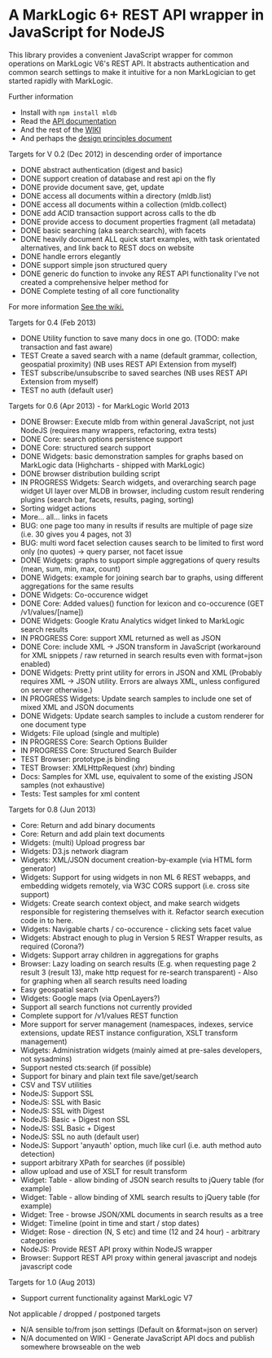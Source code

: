 # A MarkLogic 6+ REST API wrapper in JavaScript for NodeJS

This library provides a convenient JavaScript wrapper for common operations on MarkLogic V6's REST API. It abstracts authentication and common search settings to make it intuitive for a non MarkLogician to get started rapidly with MarkLogic.

Further information
 - Install with `npm install mldb`
 - Read the [API documentation](https://github.com/adamfowleruk/mldb/wiki/Api)
 - And the rest of the [WIKI](https://github.com/adamfowleruk/mldb/wiki)
 - And perhaps the [design principles document](https://github.com/adamfowleruk/mldb/wiki/Design)

Targets for V 0.2 (Dec 2012) in descending order of importance
 - DONE abstract authentication (digest and basic) 
 - DONE support creation of database and rest api on the fly
 - DONE provide document save, get, update
 - DONE access all documents within a directory (mldb.list)
 - DONE access all documents within a collection (mldb.collect)
 - DONE add ACID transaction support across calls to the db
 - DONE provide access to document properties fragment (all metadata)
 - DONE basic searching (aka search:search), with facets
 - DONE heavily document ALL quick start examples, with task orientated alternatives, and link back to REST docs on website
 - DONE handle errors elegantly
 - DONE support simple json structured query
 - DONE generic do function to invoke any REST API functionality I've not created a comprehensive helper method for
 - DONE Complete testing of all core functionality

For more information [See the wiki.](/adamfowleruk/mldb/wiki)

Targets for 0.4 (Feb 2013)
 - DONE Utility function to save many docs in one go. (TODO: make transaction and fast aware)
 - TEST Create a saved search with a name (default grammar, collection, geospatial proximity) (NB uses REST API Extension from myself)
 - TEST subscribe/unsubscribe to saved searches (NB uses REST API Extension from myself)
 - TEST no auth (default user)
 
Targets for 0.6 (Apr 2013) - for MarkLogic World 2013
 - DONE Browser: Execute mldb from within general JavaScript, not just NodeJS (requires many wrappers, refactoring, extra tests)
 - DONE Core: search options persistence support
 - DONE Core: structured search support
 - DONE Widgets: basic demonstration samples for graphs based on MarkLogic data (Highcharts - shipped with MarkLogic)
 - DONE browser distribution building script
 - IN PROGRESS Widgets: Search widgets, and overarching search page widget UI layer over MLDB in browser, including custom result rendering plugins (search bar, facets, results, paging, sorting)
  - Sorting widget actions
  - More... all... links in facets
  - BUG: one page too many in results if results are multiple of page size (i.e. 30 gives you 4 pages, not 3)
  - BUG: multi word facet selection causes search to be limited to first word only (no quotes) -> query parser, not facet issue
 - DONE Widgets: graphs to support simple aggregations of query results (mean, sum, min, max, count)
 - DONE Widgets: example for joining search bar to graphs, using different aggregations for the same results
 - DONE Widgets: Co-occurence widget 
 - DONE Core: Added values() function for lexicon and co-occurence (GET /v1/values/[name])
 - DONE Widgets: Google Kratu Analytics widget linked to MarkLogic search results
 - IN PROGRESS Core: support XML returned as well as JSON
 - DONE Core: include XML -> JSON transform in JavaScript (workaround for XML snippets / raw returned in search results even with format=json enabled)
 - DONE Widgets: Pretty print utility for errors in JSON and XML (Probably requires XML -> JSON utility. Errors are always XML, unless configured on server otherwise.)
 - IN PROGRESS Widgets: Update search samples to include one set of mixed XML and JSON documents
 - DONE Widgets: Update search samples to include a custom renderer for one document type
 - Widgets: File upload (single and multiple)
 - IN PROGRESS Core: Search Options Builder
 - IN PROGRESS Core: Structured Search Builder
 - TEST Browser: prototype.js binding
 - TEST Browser: XMLHttpRequest (xhr) binding
 - Docs: Samples for XML use, equivalent to some of the existing JSON samples (not exhaustive)
 - Tests: Test samples for xml content
 
Targets for 0.8 (Jun 2013)
 - Core: Return and add binary documents
 - Core: Return and add plain text documents
 - Widgets: (multi) Upload progress bar
 - Widgets: D3.js network diagram
 - Widgets: XML/JSON document creation-by-example (via HTML form generator)
 - Widgets: Support for using widgets in non ML 6 REST webapps, and embedding widgets remotely, via W3C CORS support (i.e. cross site support)
 - Widgets: Create search context object, and make search widgets responsible for registering themselves with it. Refactor search execution code in to here.
 - Widgets: Navigable charts / co-occurence - clicking sets facet value
 - Widgets: Abstract enough to plug in Version 5 REST Wrapper results, as required (Corona?)
 - Widgets: Support array children in aggregations for graphs
 - Browser: Lazy loading on search results (E.g. when requesting page 2 result 3 (result 13), make http request for re-search transparent) - Also for graphing when all search results need loading
 - Easy geospatial search
 - Widgets: Google maps (via OpenLayers?)
 - Support all search functions not currently provided
 - Complete support for /v1/values REST function
 - More support for server management (namespaces, indexes, service extensions, update REST instance configuration, XSLT transform management)
 - Widgets: Administration widgets (mainly aimed at pre-sales developers, not sysadmins)
 - Support nested cts:search (if possible)
 - Support for binary and plain text file save/get/search
 - CSV and TSV utilities
 - NodeJS: Support SSL
 - NodeJS: SSL with Basic
 - NodeJS: SSL with Digest
 - NodeJS: Basic + Digest non SSL
 - NodeJS: SSL Basic + Digest
 - NodeJS: SSL no auth (default user)
 - NodeJS: Support 'anyauth' option, much like curl (i.e. auth method auto detection)
 - support arbitrary XPath for searches (if possible)
 - allow upload and use of XSLT for result transform
 - Widget: Table - allow binding of JSON search results to jQuery table (for example)
 - Widget: Table - allow binding of XML search results to jQuery table (for example)
 - Widget: Tree - browse JSON/XML documents in search results as a tree
 - Widget: Timeline (point in time and start / stop dates)
 - Widget: Rose - direction (N, S etc) and time (12 and 24 hour) - arbitrary categories
 - NodeJS: Provide REST API proxy within NodeJS wrapper
 - Browser: Support REST API proxy within general javascript and nodejs javascript code

Targets for 1.0 (Aug 2013)
 - Support current functionality against MarkLogic V7

Not applicable / dropped / postponed targets
 - N/A sensible to/from json settings (Default on &format=json on server)
 - N/A documented on WIKI - Generate JavaScript API docs and publish somewhere browseable on the web